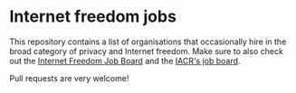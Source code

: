 Internet freedom jobs
=====================

This repository contains a list of organisations that occasionally hire in the
broad category of privacy and Internet freedom.  Make sure to also check out the
[Internet Freedom Job Board](https://internetfreedomfestival.org/job-board/) and
the [IACR's job board](https://www.iacr.org/jobs/).

Pull requests are very welcome!
